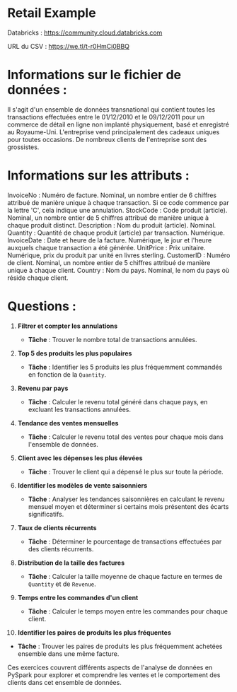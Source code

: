 Retail Example
==============

Databricks : https://community.cloud.databricks.com

URL du CSV : https://we.tl/t-r0HmCi0BBQ

Informations sur le fichier de données :
=======================================

Il s'agit d'un ensemble de données transnational qui contient toutes les transactions effectuées entre le 01/12/2010 et le 09/12/2011 pour un commerce de détail en ligne non implanté physiquement, basé et enregistré au Royaume-Uni. L'entreprise vend principalement des cadeaux uniques pour toutes occasions. De nombreux clients de l'entreprise sont des grossistes.

Informations sur les attributs :
===============================

InvoiceNo : Numéro de facture. Nominal, un nombre entier de 6 chiffres attribué de manière unique à chaque transaction. Si ce code commence par la lettre 'C', cela indique une annulation.
StockCode : Code produit (article). Nominal, un nombre entier de 5 chiffres attribué de manière unique à chaque produit distinct.
Description : Nom du produit (article). Nominal.
Quantity : Quantité de chaque produit (article) par transaction. Numérique.
InvoiceDate : Date et heure de la facture. Numérique, le jour et l'heure auxquels chaque transaction a été générée.
UnitPrice : Prix unitaire. Numérique, prix du produit par unité en livres sterling.
CustomerID : Numéro de client. Nominal, un nombre entier de 5 chiffres attribué de manière unique à chaque client.
Country : Nom du pays. Nominal, le nom du pays où réside chaque client.

Questions :
===============================

1. **Filtrer et compter les annulations**
   - **Tâche** : Trouver le nombre total de transactions annulées.

2. **Top 5 des produits les plus populaires**
   - **Tâche** : Identifier les 5 produits les plus fréquemment commandés en fonction de la `Quantity`.

3. **Revenu par pays**
   - **Tâche** : Calculer le revenu total généré dans chaque pays, en excluant les transactions annulées.

4. **Tendance des ventes mensuelles**
   - **Tâche** : Calculer le revenu total des ventes pour chaque mois dans l'ensemble de données.

5. **Client avec les dépenses les plus élevées**
   - **Tâche** : Trouver le client qui a dépensé le plus sur toute la période.

6. **Identifier les modèles de vente saisonniers**
   - **Tâche** : Analyser les tendances saisonnières en calculant le revenu mensuel moyen et déterminer si certains mois présentent des écarts significatifs.

7. **Taux de clients récurrents**
   - **Tâche** : Déterminer le pourcentage de transactions effectuées par des clients récurrents.

8. **Distribution de la taille des factures**
   - **Tâche** : Calculer la taille moyenne de chaque facture en termes de `Quantity` et de `Revenue`.

9. **Temps entre les commandes d'un client**
   - **Tâche** : Calculer le temps moyen entre les commandes pour chaque client.

10. **Identifier les paires de produits les plus fréquentes**
   - **Tâche** : Trouver les paires de produits les plus fréquemment achetées ensemble dans une même facture.

Ces exercices couvrent différents aspects de l'analyse de données en PySpark pour explorer et comprendre les ventes et le comportement des clients dans cet ensemble de données.
